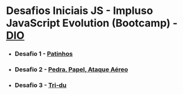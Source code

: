 # Desafios Iniciais JS - Impluso JavaScript Evolution (Bootcamp) - <a href="https://www.dio.me/" target="_blank">DIO</a>

* ### Desafio 1 - <a href='https://github.com/igorolivrs/Projects-Exercises---DIO/tree/main/Desafios_Iniciais_JS-Impulso_JS/Patinhos'>Patinhos</a>
* ### Desafio 2 - <a href='https://github.com/igorolivrs/Projects-Exercises---DIO/tree/main/Desafios_Iniciais_JS-Impulso_JS/Pedra_Papel_Ataque-Aereo'>Pedra, Papel, Ataque Aéreo<a/>
* ### Desafio 3 - <a href='https://github.com/igorolivrs/Projects-Exercises---DIO/tree/main/Desafios_Iniciais_JS-Impulso_JS/Tri-du'>Tri-du<a/>
